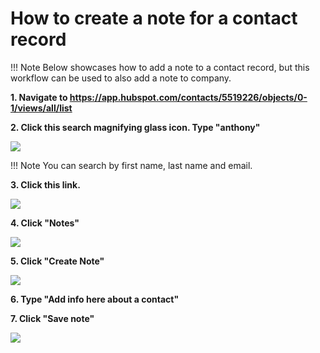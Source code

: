 # How to create a note for a contact record

!!! Note
    Below showcases how to add a note to a contact record, but this workflow can be used to also add a note to company.

**1. Navigate to <https://app.hubspot.com/contacts/5519226/objects/0-1/views/all/list>**

**2. Click this search magnifying glass icon.
Type "anthony"**

![](https://colony-recorder.s3.amazonaws.com/files/2022-05-10/bdb36af1-2274-4897-88c0-e67997f4c4c3/stack_animation.webp)

!!! Note
    You can search by first name, last name and email.

**3. Click this link.**

![](https://image.scribehow-prod.com/0D5R7cbDFYy-hAwoDcnYnTKiIn77U-kO9Btw7_A3MzY/zoom:0.834575260804769/enlarge:true/crop:671:377:nowe:244:65/wm:0.8:nowe:255:132:0.17857142857142858/aHR0cHM6Ly9jb2xvbnktcmVjb3JkZXIuczMuYW1hem9uYXdzLmNvbS9maWxlcy8yMDIyLTA1LTEwLzFkZmMwNzk3LThhZTctNDlhMi05ZjQ2LWVmOTY3NDcxZWJkMi9hc2NyZWVuc2hvdC5qcGVn)

**4. Click "Notes"**

![](https://image.scribehow-prod.com/z8MPFafXHiQaFW3pSP7yU3zrw4l0CMh4AOgz6B39eUE/zoom:0.834575260804769/enlarge:true/crop:671:377:nowe:134:0/wm:0.8:nowe:255:71:0.17857142857142858/aHR0cHM6Ly9jb2xvbnktcmVjb3JkZXIuczMuYW1hem9uYXdzLmNvbS9maWxlcy8yMDIyLTA1LTEwLzI1OTQ2YjBhLWJiZTAtNGE0Ny1iNWE4LWMwYzVhMTAwNDE0Ny9hc2NyZWVuc2hvdC5qcGVn)

**5. Click "Create Note"**

![](https://image.scribehow-prod.com/OL1QArEfNr_XKdFz-HBUsGzNipmOldHQA__-dNw-lcc/zoom:0.834575260804769/enlarge:true/crop:671:377:nowe:634:0/wm:0.8:nowe:255:120:0.17857142857142858/aHR0cHM6Ly9jb2xvbnktcmVjb3JkZXIuczMuYW1hem9uYXdzLmNvbS9maWxlcy8yMDIyLTA1LTEwLzUzMDIzOGI4LTQ3MGEtNDk5Yi1iM2Y1LWFkOWQ0Yjc0MmIyMC9hc2NyZWVuc2hvdC5qcGVn)

**6. Type "Add info here about a contact"**

**7. Click "Save note"**

![](https://image.scribehow-prod.com/VJMs-tTzRkNrUP67uKrM7Q66qEgs5zX4d5F6gDPuDuA/zoom:0.834575260804769/enlarge:true/crop:671:377:nowe:423:293/wm:0.8:nowe:255:247:0.17857142857142858/aHR0cHM6Ly9jb2xvbnktcmVjb3JkZXIuczMuYW1hem9uYXdzLmNvbS9maWxlcy8yMDIyLTA1LTEwL2Y5MGIxNmEwLTc2MTUtNDA3Yy1hMGVhLTg1MTAwMjUzZjVlMy9hc2NyZWVuc2hvdC5qcGVn)
